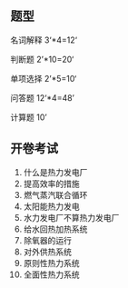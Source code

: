 ## 题型

名词解释 3‘*4=12‘

判断题 2’*10=20‘

单项选择 2’*5=10‘

问答题 12‘*4=48’

计算题 10’

## 开卷考试

1. 什么是热力发电厂
2. 提高效率的措施
3. 燃气蒸汽联合循环
4. 太阳能热力发电
5. 水力发电厂不算热力发电厂
6. 给水回热加热系统
7. 除氧器的运行
8. 对外供热系统
9. 原则性热力系统
10. 全面性热力系统